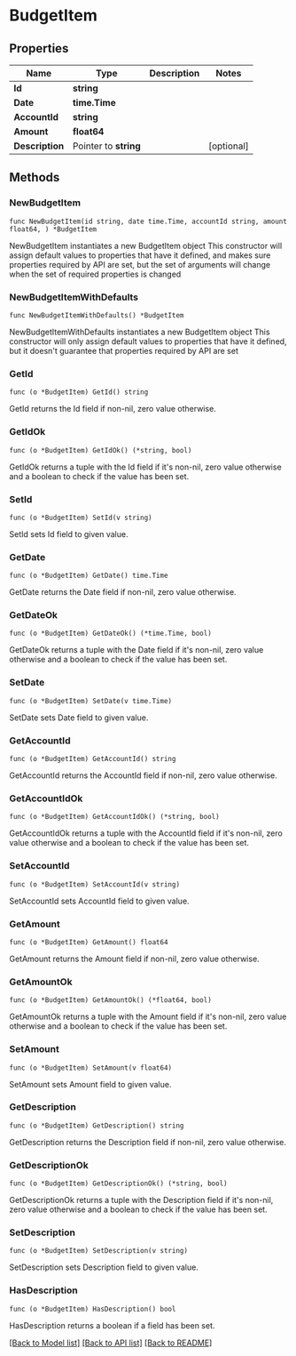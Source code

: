 # BudgetItem

## Properties

Name | Type | Description | Notes
------------ | ------------- | ------------- | -------------
**Id** | **string** |  | 
**Date** | **time.Time** |  | 
**AccountId** | **string** |  | 
**Amount** | **float64** |  | 
**Description** | Pointer to **string** |  | [optional] 

## Methods

### NewBudgetItem

`func NewBudgetItem(id string, date time.Time, accountId string, amount float64, ) *BudgetItem`

NewBudgetItem instantiates a new BudgetItem object
This constructor will assign default values to properties that have it defined,
and makes sure properties required by API are set, but the set of arguments
will change when the set of required properties is changed

### NewBudgetItemWithDefaults

`func NewBudgetItemWithDefaults() *BudgetItem`

NewBudgetItemWithDefaults instantiates a new BudgetItem object
This constructor will only assign default values to properties that have it defined,
but it doesn't guarantee that properties required by API are set

### GetId

`func (o *BudgetItem) GetId() string`

GetId returns the Id field if non-nil, zero value otherwise.

### GetIdOk

`func (o *BudgetItem) GetIdOk() (*string, bool)`

GetIdOk returns a tuple with the Id field if it's non-nil, zero value otherwise
and a boolean to check if the value has been set.

### SetId

`func (o *BudgetItem) SetId(v string)`

SetId sets Id field to given value.


### GetDate

`func (o *BudgetItem) GetDate() time.Time`

GetDate returns the Date field if non-nil, zero value otherwise.

### GetDateOk

`func (o *BudgetItem) GetDateOk() (*time.Time, bool)`

GetDateOk returns a tuple with the Date field if it's non-nil, zero value otherwise
and a boolean to check if the value has been set.

### SetDate

`func (o *BudgetItem) SetDate(v time.Time)`

SetDate sets Date field to given value.


### GetAccountId

`func (o *BudgetItem) GetAccountId() string`

GetAccountId returns the AccountId field if non-nil, zero value otherwise.

### GetAccountIdOk

`func (o *BudgetItem) GetAccountIdOk() (*string, bool)`

GetAccountIdOk returns a tuple with the AccountId field if it's non-nil, zero value otherwise
and a boolean to check if the value has been set.

### SetAccountId

`func (o *BudgetItem) SetAccountId(v string)`

SetAccountId sets AccountId field to given value.


### GetAmount

`func (o *BudgetItem) GetAmount() float64`

GetAmount returns the Amount field if non-nil, zero value otherwise.

### GetAmountOk

`func (o *BudgetItem) GetAmountOk() (*float64, bool)`

GetAmountOk returns a tuple with the Amount field if it's non-nil, zero value otherwise
and a boolean to check if the value has been set.

### SetAmount

`func (o *BudgetItem) SetAmount(v float64)`

SetAmount sets Amount field to given value.


### GetDescription

`func (o *BudgetItem) GetDescription() string`

GetDescription returns the Description field if non-nil, zero value otherwise.

### GetDescriptionOk

`func (o *BudgetItem) GetDescriptionOk() (*string, bool)`

GetDescriptionOk returns a tuple with the Description field if it's non-nil, zero value otherwise
and a boolean to check if the value has been set.

### SetDescription

`func (o *BudgetItem) SetDescription(v string)`

SetDescription sets Description field to given value.

### HasDescription

`func (o *BudgetItem) HasDescription() bool`

HasDescription returns a boolean if a field has been set.


[[Back to Model list]](../README.md#documentation-for-models) [[Back to API list]](../README.md#documentation-for-api-endpoints) [[Back to README]](../README.md)



